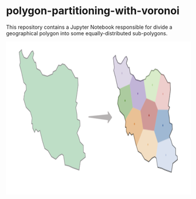 # polygon-partitioning-with-voronoi
This repository contains a Jupyter Notebook responsible for divide a geographical polygon into some equally-distributed sub-polygons.

<p align="center">
  <img width="634" height="416" src="https://raw.githubusercontent.com/xei/polygon-partitioning-with-voronoi/main/assets/partitioned_polygon.png">
</p>
